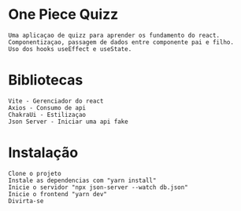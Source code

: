 # One Piece Quizz

    Uma aplicaçao de quizz para aprender os fundamento do react.
    Componentizaçao, passagem de dados entre componente pai e filho.
    Uso dos hooks useEffect e useState.

# Bibliotecas

    Vite - Gerenciador do react
    Axios - Consumo de api
    ChakraUi - Estilizaçao
    Json Server - Iniciar uma api fake

# Instalação

    Clone o projeto
    Instale as dependencias com "yarn install"
    Inicie o servidor "npx json-server --watch db.json"
    Inicie o frontend "yarn dev"
    Divirta-se